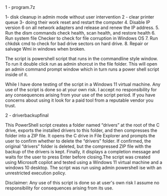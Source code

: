 1 - program.7z

1- disk cleanup in admin mode without user  intervention
2 - clear printer queue 
3- doing their work reset and restart the computer
4. Disable IP version 6 on all network adapters and release and renew the IP address.
5. Run the dism commands check health,  scan health, and restore health
6. Run system file Checker to check for file corruption in Windows OS
7. Run chkdsk cmd to check for bad drive sectors on hard drive.
8. Repair or salvage Wmi in windows when broken.

The script is powershell script that runs in the commandline style window. To run it double click run as admin shorcut in the file folder. This will open an admin command prompt window which in turn runs a power shell script inside of it.

While I have done testing of the script in a Windows 11 virtual machine. Any use of the script is done so at your own risk. I accept no responsibility for any consequences arising from your use of the script period. If you have concerns about using it look for a paid tool from a reputable vendor you trust.

2 - driverbackupfinal

This PowerShell script creates a folder named “drivers” at the root of the C drive, exports the installed drivers to this folder, and then compresses the folder into a ZIP file. It opens the C drive in File Explorer and prompts the user to confirm whether to delete the “drivers” folder. If confirmed, the original “drivers” folder is deleted, but the compressed ZIP file with the backup of the drivers is kept.  Finally, it displays a completion message and waits for the user to press Enter before closing.The script was created using Microsoft copilot and tested using a Windows 11 virtual machine and a windows 10 desktop. The script was run using admin powershell ise with an unrestricted execution policy.

Disclaimer: Any use of this script is done so at user's own risk I assume no responsibility for consequences arising from its use.


